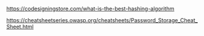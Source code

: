 https://codesigningstore.com/what-is-the-best-hashing-algorithm

https://cheatsheetseries.owasp.org/cheatsheets/Password_Storage_Cheat_Sheet.html

